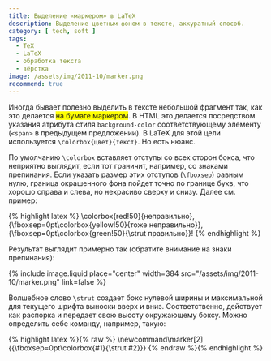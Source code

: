 ```yaml
---
title: Выделение «маркером» в LaTeX
description: Выделение цветным фоном в тексте, аккуратный способ.
category: [ tech, soft ]
tags:
  - TeX
  - LaTeX
  - обработка текста
  - вёрстка
image: /assets/img/2011-10/marker.png
recommend: true
---
```

Иногда бывает полезно выделить в тексте небольшой фрагмент так, как это делается
<span style="background-color: yellow;">на бумаге маркером</span>. В HTML это делается посредством указания атрибута стиля
`background-color` соответствующему элементу (`<span>` в предыдущем предложении). В LaTeX для этой цели используется
`\colorbox{цвет}{текст}`. Но есть нюанс.

<!--more-->

По умолчанию `\colorbox` вставляет отступы со всех сторон бокса, что неприятно выглядит, если тот граничит, например,
со знаками препинания. Если указать размер этих отступов (`\fboxsep`) равным нулю, граница окрашенного фона пойдет точно
по границе букв, что хорошо справа и слева, но некрасиво сверху и снизу. Далее см. пример:

{% highlight latex %}
\colorbox{red!50}{неправильно}, {\fboxsep=0pt\colorbox{yellow!50}{тоже
неправильно}}, {\fboxsep=0pt\colorbox{green!50}{\strut правильно}}!
{% endhighlight %}

Результат выглядит примерно так (обратите внимание на знаки препинания):

{% include image.liquid place="center" width=384 src="/assets/img/2011-10/marker.png" link=false %}

Волшебное слово `\strut` создает бокс нулевой ширины и максимальной для текущего шрифта выноски вверх и вниз. Соответственно,
действует как распорка и передает свою высоту окружающему боксу. Можно определить себе команду, например, такую:

{% highlight latex %}{% raw %}
\newcommand\marker[2]{{\fboxsep=0pt\colorbox{#1}{\strut #2}}}
{% endraw %}{% endhighlight %}
